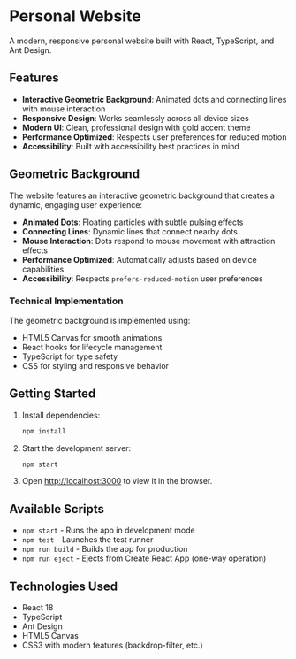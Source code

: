 # Personal Website

A modern, responsive personal website built with React, TypeScript, and Ant Design.

## Features

- **Interactive Geometric Background**: Animated dots and connecting lines with mouse interaction
- **Responsive Design**: Works seamlessly across all device sizes
- **Modern UI**: Clean, professional design with gold accent theme
- **Performance Optimized**: Respects user preferences for reduced motion
- **Accessibility**: Built with accessibility best practices in mind

## Geometric Background

The website features an interactive geometric background that creates a dynamic, engaging user experience:

- **Animated Dots**: Floating particles with subtle pulsing effects
- **Connecting Lines**: Dynamic lines that connect nearby dots
- **Mouse Interaction**: Dots respond to mouse movement with attraction effects
- **Performance Optimized**: Automatically adjusts based on device capabilities
- **Accessibility**: Respects `prefers-reduced-motion` user preferences

### Technical Implementation

The geometric background is implemented using:
- HTML5 Canvas for smooth animations
- React hooks for lifecycle management
- TypeScript for type safety
- CSS for styling and responsive behavior

## Getting Started

1. Install dependencies:
   ```bash
   npm install
   ```

2. Start the development server:
   ```bash
   npm start
   ```

3. Open [http://localhost:3000](http://localhost:3000) to view it in the browser.

## Available Scripts

- `npm start` - Runs the app in development mode
- `npm test` - Launches the test runner
- `npm run build` - Builds the app for production
- `npm run eject` - Ejects from Create React App (one-way operation)

## Technologies Used

- React 18
- TypeScript
- Ant Design
- HTML5 Canvas
- CSS3 with modern features (backdrop-filter, etc.)
